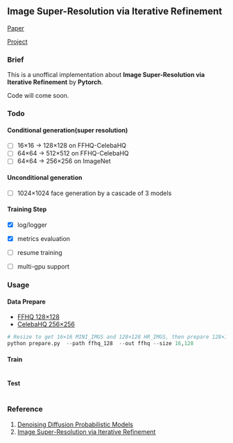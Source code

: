 ## Image Super-Resolution via Iterative Refinement

[Paper](https://arxiv.org/pdf/2104.07636.pdf ) 	

[Project](https://iterative-refinement.github.io/ )



### Brief

This is a unoffical implementation about **Image Super-Resolution via Iterative Refinement** by **Pytorch**.

Code will come soon.



### Todo

#### Conditional generation(super resolution)

- [ ] 16×16 -> 128×128 on FFHQ-CelebaHQ
- [ ] 64×64 -> 512×512 on FFHQ-CelebaHQ
- [ ] 64×64 -> 256×256 on ImageNet 

#### Unconditional generation

- [ ] 1024×1024 face generation by a cascade of 3 models

#### Training Step

- [x] log/logger
- [x] metrics evaluation
- [ ] resume training
- [ ] multi-gpu support



### Usage

#### Data Prepare

- [FFHQ 128×128](https://github.com/NVlabs/ffhq-dataset)
- [CelebaHQ 256×256](https://www.kaggle.com/badasstechie/celebahq-resized-256x256)

```python
# Resize to get 16×16 MINI_IMGS and 128×128 HR_IMGS, then prepare 128×128 LR_IMGS by bicubic interpolation
python prepare.py  --path ffhq_128  --out ffhq --size 16,128
```

#### Train

```

```



#### Test

```

```





### Reference

1. [Denoising Diffusion Probabilistic Models](https://arxiv.org/pdf/2006.11239.pdf)
2. [Image Super-Resolution via Iterative Refinement](https://arxiv.org/pdf/2104.07636.pdf)



